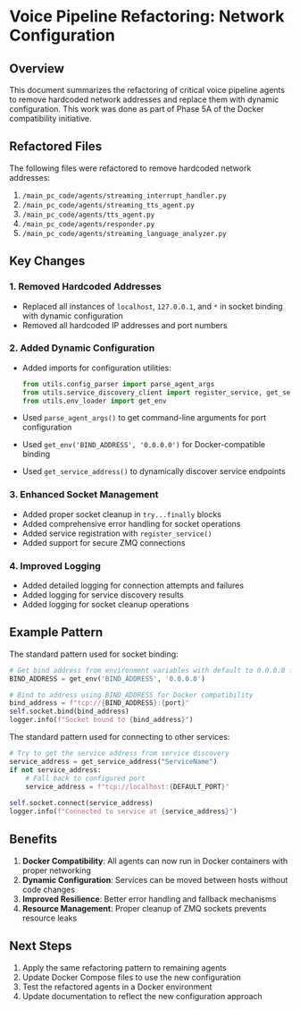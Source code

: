# Voice Pipeline Refactoring: Network Configuration

## Overview

This document summarizes the refactoring of critical voice pipeline agents to remove hardcoded network addresses and replace them with dynamic configuration. This work was done as part of Phase 5A of the Docker compatibility initiative.

## Refactored Files

The following files were refactored to remove hardcoded network addresses:

1. `/main_pc_code/agents/streaming_interrupt_handler.py`
2. `/main_pc_code/agents/streaming_tts_agent.py`
3. `/main_pc_code/agents/tts_agent.py`
4. `/main_pc_code/agents/responder.py`
5. `/main_pc_code/agents/streaming_language_analyzer.py`

## Key Changes

### 1. Removed Hardcoded Addresses

- Replaced all instances of `localhost`, `127.0.0.1`, and `*` in socket binding with dynamic configuration
- Removed all hardcoded IP addresses and port numbers

### 2. Added Dynamic Configuration

- Added imports for configuration utilities:
  ```python
  from utils.config_parser import parse_agent_args
  from utils.service_discovery_client import register_service, get_service_address
  from utils.env_loader import get_env
  ```

- Used `parse_agent_args()` to get command-line arguments for port configuration
- Used `get_env('BIND_ADDRESS', '0.0.0.0')` for Docker-compatible binding
- Used `get_service_address()` to dynamically discover service endpoints

### 3. Enhanced Socket Management

- Added proper socket cleanup in `try...finally` blocks
- Added comprehensive error handling for socket operations
- Added service registration with `register_service()`
- Added support for secure ZMQ connections

### 4. Improved Logging

- Added detailed logging for connection attempts and failures
- Added logging for service discovery results
- Added logging for socket cleanup operations

## Example Pattern

The standard pattern used for socket binding:

```python
# Get bind address from environment variables with default to 0.0.0.0 for Docker compatibility
BIND_ADDRESS = get_env('BIND_ADDRESS', '0.0.0.0')

# Bind to address using BIND_ADDRESS for Docker compatibility
bind_address = f"tcp://{BIND_ADDRESS}:{port}"
self.socket.bind(bind_address)
logger.info(f"Socket bound to {bind_address}")
```

The standard pattern used for connecting to other services:

```python
# Try to get the service address from service discovery
service_address = get_service_address("ServiceName")
if not service_address:
    # Fall back to configured port
    service_address = f"tcp://localhost:{DEFAULT_PORT}"
    
self.socket.connect(service_address)
logger.info(f"Connected to service at {service_address}")
```

## Benefits

1. **Docker Compatibility**: All agents can now run in Docker containers with proper networking
2. **Dynamic Configuration**: Services can be moved between hosts without code changes
3. **Improved Resilience**: Better error handling and fallback mechanisms
4. **Resource Management**: Proper cleanup of ZMQ sockets prevents resource leaks

## Next Steps

1. Apply the same refactoring pattern to remaining agents
2. Update Docker Compose files to use the new configuration
3. Test the refactored agents in a Docker environment
4. Update documentation to reflect the new configuration approach 